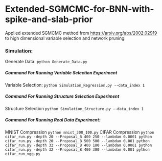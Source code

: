 Extended-SGMCMC-for-BNN-with-spike-and-slab-prior
===============================================================
Applied extended SGMCMC method from https://arxiv.org/abs/2002.02919 to high dimensional variable selection and network pruning

### Simulation:

Generate Data:
    ```
    python Generate_Data.py
    ```
##### Command For Running Variable Selection Experiment
Variable Selection:
    ```
    python Simulation_Regression.py --data_index 1
    ```

##### Command For Running Structure Selection Experiment
Structure Selection
    ```
    python Simulation_Structure.py --data_index 1
    ```

##### Command For Running Real Data Experiment:
MNIST Compression
    ```
    python mnist_300_100.py
    ```
CIFAR Compression
    ```
    python cifar_run.py -depth 20 --Proposal_B 400 250 --lambdan 0.0001
    python cifar_run.py -depth 20 --Proposal_B 500 500 --lambdan 0.001
    python cifar_run.py -depth 32 --Proposal_B 400 180 --lambdan 0.0001
    python cifar_run.py -depth 32 --Proposal_B 400 300 --lambdan 0.001
    python cifar_run_vgg.py
    ```
